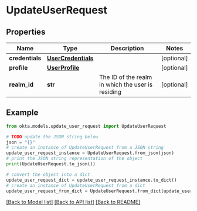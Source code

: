# UpdateUserRequest


## Properties

Name | Type | Description | Notes
------------ | ------------- | ------------- | -------------
**credentials** | [**UserCredentials**](UserCredentials.md) |  | [optional] 
**profile** | [**UserProfile**](UserProfile.md) |  | [optional] 
**realm_id** | **str** | The ID of the realm in which the user is residing | [optional] 

## Example

```python
from okta.models.update_user_request import UpdateUserRequest

# TODO update the JSON string below
json = "{}"
# create an instance of UpdateUserRequest from a JSON string
update_user_request_instance = UpdateUserRequest.from_json(json)
# print the JSON string representation of the object
print(UpdateUserRequest.to_json())

# convert the object into a dict
update_user_request_dict = update_user_request_instance.to_dict()
# create an instance of UpdateUserRequest from a dict
update_user_request_from_dict = UpdateUserRequest.from_dict(update_user_request_dict)
```
[[Back to Model list]](../README.md#documentation-for-models) [[Back to API list]](../README.md#documentation-for-api-endpoints) [[Back to README]](../README.md)


